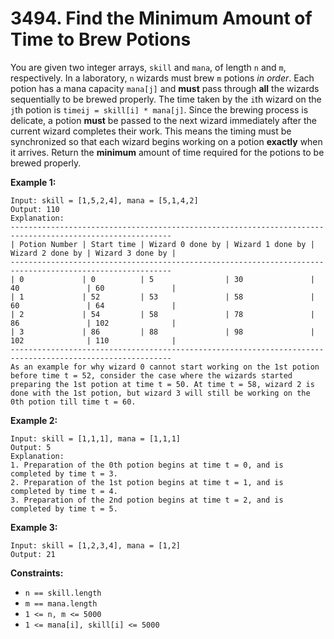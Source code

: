# 3494. Find the Minimum Amount of Time to Brew Potions
You are given two integer arrays, `skill` and `mana`, of length `n` and `m`, respectively. In a laboratory, `n` wizards must brew `m` potions *in order*. Each potion has a mana capacity `mana[j]` and **must** pass through **all** the wizards sequentially to be brewed properly. The time taken by the `i`th wizard on the `j`th potion is `timeij = skill[i] * mana[j]`. Since the brewing process is delicate, a potion **must** be passed to the next wizard immediately after the current wizard completes their work. This means the timing must be synchronized so that each wizard begins working on a potion **exactly** when it arrives. ​Return the **minimum** amount of time required for the potions to be brewed properly.

**Example 1:**
```
Input: skill = [1,5,2,4], mana = [5,1,4,2]
Output: 110
Explanation:
----------------------------------------------------------------------------------------------------------
| Potion Number | Start time | Wizard 0 done by | Wizard 1 done by | Wizard 2 done by | Wizard 3 done by |
----------------------------------------------------------------------------------------------------------
| 0             | 0          | 5                | 30               | 40               | 60               |
| 1             | 52         | 53               | 58               | 60               | 64               |
| 2             | 54         | 58               | 78               | 86               | 102              |
| 3             | 86         | 88               | 98               | 102              | 110              |
----------------------------------------------------------------------------------------------------------
As an example for why wizard 0 cannot start working on the 1st potion before time t = 52, consider the case where the wizards started preparing the 1st potion at time t = 50. At time t = 58, wizard 2 is done with the 1st potion, but wizard 3 will still be working on the 0th potion till time t = 60.
```

**Example 2:**
```
Input: skill = [1,1,1], mana = [1,1,1]
Output: 5
Explanation:
1. Preparation of the 0th potion begins at time t = 0, and is completed by time t = 3.
2. Preparation of the 1st potion begins at time t = 1, and is completed by time t = 4.
3. Preparation of the 2nd potion begins at time t = 2, and is completed by time t = 5.
```

**Example 3:**
```
Input: skill = [1,2,3,4], mana = [1,2]
Output: 21
```

**Constraints:**
- `n == skill.length`
- `m == mana.length`
- `1 <= n, m <= 5000`
- `1 <= mana[i], skill[i] <= 5000`
